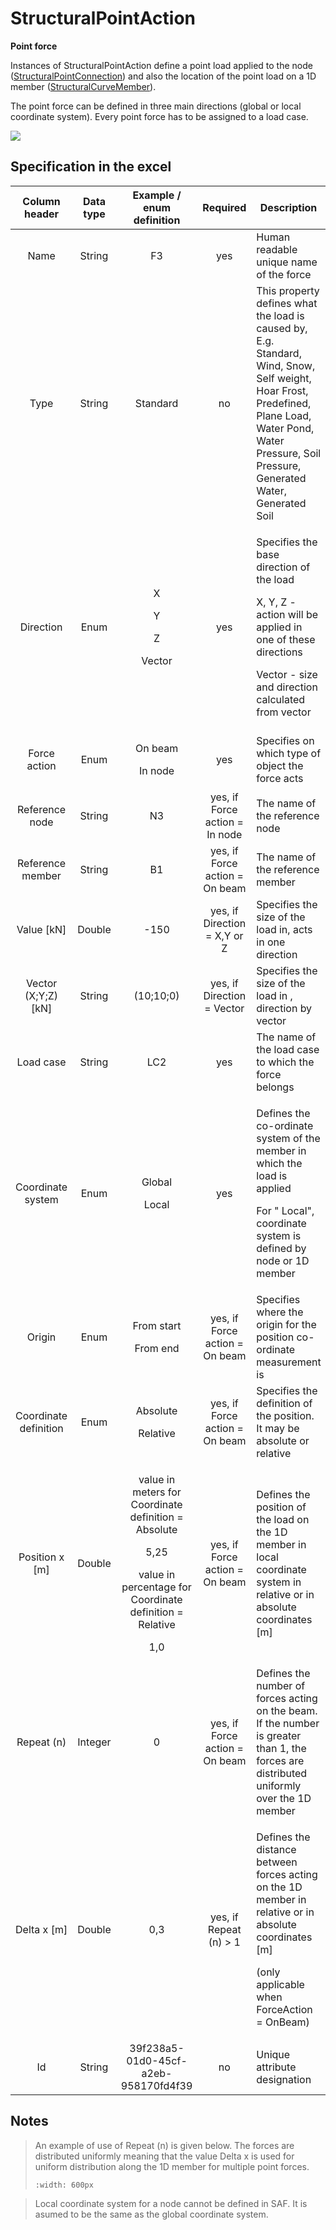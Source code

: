 # StructuralPointAction

**Point force**

Instances of StructuralPointAction define a point load applied to the node ([StructuralPointConnection](../structural-analysis-elements/structuralpointconnection.md)) and also the location of the point load on a 1D member ([StructuralCurveMember](../structural-analysis-elements/structuralcurvemember.md)).

The point force can be defined in three main directions (global or local coordinate system). Every point force has to be assigned to a load case.

![](../.gitbook/assets/31\_structuralpointaction.png)

## Specification in the excel

| Column header| Data type | Example / enum definition | Required | Description |
| :---------------------------: | :--------------: | :---------------------------------------------------------------------------------------------------------------------------------------------: | :----------------------------: | -------------------------------------------------------------------------------------------------------------------------------------------------------------------------------------------------------- |
|              Name             |      String      |                                                                        F3                                                                       |               yes              | Human readable unique name of the force                                                                                                                                                                  |
|              Type             |      String      |                                                                     Standard                                                                    |               no               | This property defines what the load is caused by, E.g. Standard, Wind, Snow, Self weight, Hoar Frost, Predefined, Plane Load, Water Pond, Water Pressure, Soil Pressure, Generated Water, Generated Soil |
|           Direction           |       Enum       |                                            <p>X</p><p></p><p>Y</p><p></p><p>Z</p><p></p><p>Vector</p>                                           |               yes              | <p>Specifies the base direction of the load</p><p>X, Y, Z - action will be applied in one of these directions</p><p>Vector - size and direction calculated from vector</p>                               |
|          Force action         |       Enum       |                                                       <p>On beam</p><p></p><p>In node</p>                                                       |               yes              | Specifies on which type of object the force acts                                                                                                                                                         |
|         Reference node        |      String      |                                                                        N3                                                                       | yes, if Force action = In node | The name of the reference node                                                                                                                                                                           |
|        Reference member       |      String      |                                                                        B1                                                                       | yes, if Force action = On beam | The name of the reference member                                                                                                                                                                         |
|          Value \[kN]          |      Double      |                                                                       -150                                                                      |  yes, if Direction = X,Y or Z  | Specifies the size of the load in, acts in one direction                                                                                                                                                 |
|      Vector (X;Y;Z) \[kN]     |      String      |                                                                    (10;10;0)                                                                    |   yes, if Direction = Vector   | Specifies the size of the load in , direction by vector                                                                                                                                                  |
|           Load case           |      String      |                                                                       LC2                                                                       |               yes              | The name of the load case to which the force belongs                                                                                                                                                     |
|       Coordinate system       |       Enum       |                                                         <p>Global</p><p></p><p>Local</p>                                                        |               yes              | <p>Defines the co-ordinate system of the member in which the load is applied</p><p>For " Local", coordinate system is defined by node or 1D member</p>                                                   |
|             Origin            |       Enum       |                                                     <p>From start</p><p></p><p>From end</p>                                                     | yes, if Force action = On beam | Specifies where the origin for the position co-ordinate measurement is                                                                                                                                   |
|     Coordinate definition     |       Enum       |                                                      <p>Absolute</p><p></p><p>Relative</p>                                                      | yes, if Force action = On beam | Specifies the definition of the position. It may be absolute or relative                                                                                                                                 |
|        Position x \[m]        |      Double      | <p>value in meters for Coordinate definition = Absolute</p><p>5,25</p><p>value in percentage for Coordinate definition = Relative</p><p>1,0</p> | yes, if Force action = On beam | Defines the position of the load on the 1D member in local coordinate system in relative or in absolute coordinates \[m]                                                                                 |
|           Repeat (n)          |      Integer     |                                                                        0                                                                        | yes, if Force action = On beam | Defines the number of forces acting on the beam. If the number is greater than 1, the forces are distributed uniformly over the 1D member                                                                |
|          Delta x \[m]         |      Double      |                                                                       0,3                                                                       |     yes, if Repeat (n) > 1     | <p>Defines the distance between forces acting on the 1D member in relative or in absolute coordinates [m]</p><p>(only applicable when ForceAction = OnBeam)</p>                                          |
|               Id              |      String      |                                                       39f238a5-01d0-45cf-a2eb-958170fd4f39                                                      |               no               | Unique attribute designation                                                                                                                                                                             |

## Notes

>An example of use of Repeat (n) is given below. The forces are distributed uniformly meaning that the value Delta x is used for uniform distribution along the 1D member for multiple point forces.
>
>```{image} ../.gitbook/assets/31\_structuralpointaction2.png
>:width: 600px
>```

>Local coordinate system for a node cannot be defined in SAF. It is asumed to be the same as the global coordinate system. 